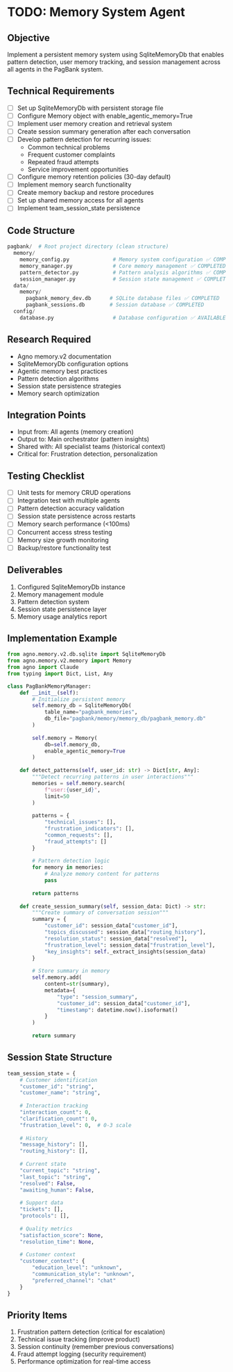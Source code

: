 # TODO: Memory System Agent

## Objective
Implement a persistent memory system using SqliteMemoryDb that enables pattern detection, user memory tracking, and session management across all agents in the PagBank system.

## Technical Requirements
- [ ] Set up SqliteMemoryDb with persistent storage file
- [ ] Configure Memory object with enable_agentic_memory=True
- [ ] Implement user memory creation and retrieval system
- [ ] Create session summary generation after each conversation
- [ ] Develop pattern detection for recurring issues:
  - Common technical problems
  - Frequent customer complaints
  - Repeated fraud attempts
  - Service improvement opportunities
- [ ] Configure memory retention policies (30-day default)
- [ ] Implement memory search functionality
- [ ] Create memory backup and restore procedures
- [ ] Set up shared memory access for all agents
- [ ] Implement team_session_state persistence

## Code Structure
```python
pagbank/  # Root project directory (clean structure)
  memory/
    memory_config.py              # Memory system configuration ✅ COMPLETED
    memory_manager.py             # Core memory management ✅ COMPLETED
    pattern_detector.py           # Pattern analysis algorithms ✅ COMPLETED
    session_manager.py            # Session state management ✅ COMPLETED
  data/
    memory/
      pagbank_memory_dev.db      # SQLite database files ✅ COMPLETED
      pagbank_sessions.db        # Session database ✅ COMPLETED
  config/
    database.py                   # Database configuration ✅ AVAILABLE
```

## Research Required
- Agno memory.v2 documentation
- SqliteMemoryDb configuration options
- Agentic memory best practices
- Pattern detection algorithms
- Session state persistence strategies
- Memory search optimization

## Integration Points
- Input from: All agents (memory creation)
- Output to: Main orchestrator (pattern insights)
- Shared with: All specialist teams (historical context)
- Critical for: Frustration detection, personalization

## Testing Checklist
- [ ] Unit tests for memory CRUD operations
- [ ] Integration test with multiple agents
- [ ] Pattern detection accuracy validation
- [ ] Session state persistence across restarts
- [ ] Memory search performance (<100ms)
- [ ] Concurrent access stress testing
- [ ] Memory size growth monitoring
- [ ] Backup/restore functionality test

## Deliverables
1. Configured SqliteMemoryDb instance
2. Memory management module
3. Pattern detection system
4. Session state persistence layer
5. Memory usage analytics report

## Implementation Example
```python
from agno.memory.v2.db.sqlite import SqliteMemoryDb
from agno.memory.v2.memory import Memory
from agno import Claude
from typing import Dict, List, Any

class PagBankMemoryManager:
    def __init__(self):
        # Initialize persistent memory
        self.memory_db = SqliteMemoryDb(
            table_name="pagbank_memories",
            db_file="pagbank/memory/memory_db/pagbank_memory.db"
        )
        
        self.memory = Memory(
            db=self.memory_db,
            enable_agentic_memory=True
        )
    
    def detect_patterns(self, user_id: str) -> Dict[str, Any]:
        """Detect recurring patterns in user interactions"""
        memories = self.memory.search(
            f"user:{user_id}",
            limit=50
        )
        
        patterns = {
            "technical_issues": [],
            "frustration_indicators": [],
            "common_requests": [],
            "fraud_attempts": []
        }
        
        # Pattern detection logic
        for memory in memories:
            # Analyze memory content for patterns
            pass
        
        return patterns
    
    def create_session_summary(self, session_data: Dict) -> str:
        """Create summary of conversation session"""
        summary = {
            "customer_id": session_data["customer_id"],
            "topics_discussed": session_data["routing_history"],
            "resolution_status": session_data["resolved"],
            "frustration_level": session_data["frustration_level"],
            "key_insights": self._extract_insights(session_data)
        }
        
        # Store summary in memory
        self.memory.add(
            content=str(summary),
            metadata={
                "type": "session_summary",
                "customer_id": session_data["customer_id"],
                "timestamp": datetime.now().isoformat()
            }
        )
        
        return summary
```

## Session State Structure
```python
team_session_state = {
    # Customer identification
    "customer_id": "string",
    "customer_name": "string",
    
    # Interaction tracking
    "interaction_count": 0,
    "clarification_count": 0,
    "frustration_level": 0,  # 0-3 scale
    
    # History
    "message_history": [],
    "routing_history": [],
    
    # Current state
    "current_topic": "string",
    "last_topic": "string",
    "resolved": False,
    "awaiting_human": False,
    
    # Support data
    "tickets": [],
    "protocols": [],
    
    # Quality metrics
    "satisfaction_score": None,
    "resolution_time": None,
    
    # Customer context
    "customer_context": {
        "education_level": "unknown",
        "communication_style": "unknown",
        "preferred_channel": "chat"
    }
}
```

## Priority Items
1. Frustration pattern detection (critical for escalation)
2. Technical issue tracking (improve product)
3. Session continuity (remember previous conversations)
4. Fraud attempt logging (security requirement)
5. Performance optimization for real-time access